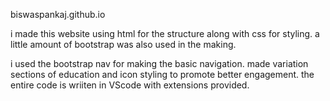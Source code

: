  biswaspankaj.github.io

i made this website using html for the structure along with css for styling. a little amount of bootstrap was also used in the making.

i used the bootstrap nav for making the basic navigation.
made variation sections of education and icon styling to promote better engagement.
the entire code is wriiten in VScode with extensions provided.
